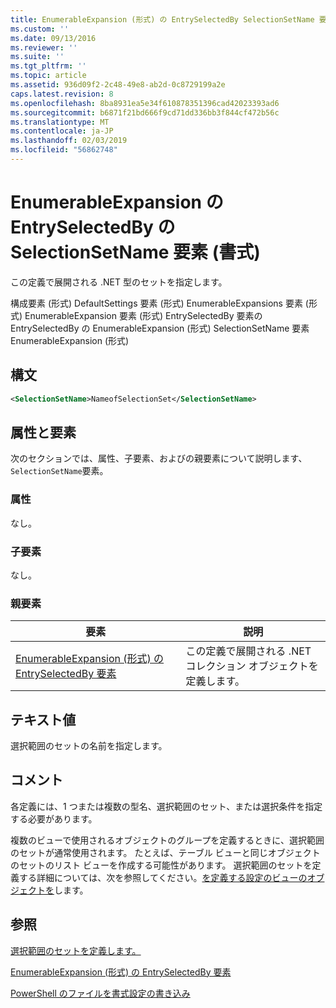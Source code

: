 ```yaml
---
title: EnumerableExpansion (形式) の EntrySelectedBy SelectionSetName 要素 |Microsoft Docs
ms.custom: ''
ms.date: 09/13/2016
ms.reviewer: ''
ms.suite: ''
ms.tgt_pltfrm: ''
ms.topic: article
ms.assetid: 936d09f2-2c48-49e8-ab2d-0c8729199a2e
caps.latest.revision: 8
ms.openlocfilehash: 8ba8931ea5e34f610878351396cad42023393ad6
ms.sourcegitcommit: b6871f21bd666f9cd71dd336bb3f844cf472b56c
ms.translationtype: MT
ms.contentlocale: ja-JP
ms.lasthandoff: 02/03/2019
ms.locfileid: "56862748"
---
```

# <a name="selectionsetname-element-for-entryselectedby-for-enumerableexpansion-format"></a>EnumerableExpansion の EntrySelectedBy の SelectionSetName 要素 (書式)

この定義で展開される .NET 型のセットを指定します。

構成要素 (形式) DefaultSettings 要素 (形式) EnumerableExpansions 要素 (形式) EnumerableExpansion 要素 (形式) EntrySelectedBy 要素の EntrySelectedBy の EnumerableExpansion (形式) SelectionSetName 要素EnumerableExpansion (形式)

## <a name="syntax"></a>構文

```xml
<SelectionSetName>NameofSelectionSet</SelectionSetName>

```

## <a name="attributes-and-elements"></a>属性と要素

次のセクションでは、属性、子要素、およびの親要素について説明します、`SelectionSetName`要素。

### <a name="attributes"></a>属性

なし。

### <a name="child-elements"></a>子要素

なし。

### <a name="parent-elements"></a>親要素

|要素|説明|
|-------------|-----------------|
|[EnumerableExpansion (形式) の EntrySelectedBy 要素](./entryselectedby-element-for-enumerableexpansion-format.md)|この定義で展開される .NET コレクション オブジェクトを定義します。|

## <a name="text-value"></a>テキスト値

選択範囲のセットの名前を指定します。

## <a name="remarks"></a>コメント

各定義には、1 つまたは複数の型名、選択範囲のセット、または選択条件を指定する必要があります。

複数のビューで使用されるオブジェクトのグループを定義するときに、選択範囲のセットが通常使用されます。 たとえば、テーブル ビューと同じオブジェクトのセットのリスト ビューを作成する可能性があります。 選択範囲のセットを定義する詳細については、次を参照してください。[を定義する設定のビューのオブジェクトを](./defining-selection-sets.md)します。

## <a name="see-also"></a>参照

[選択範囲のセットを定義します。](./defining-selection-sets.md)

[EnumerableExpansion (形式) の EntrySelectedBy 要素](./entryselectedby-element-for-enumerableexpansion-format.md)

[PowerShell のファイルを書式設定の書き込み](./writing-a-powershell-formatting-file.md)
